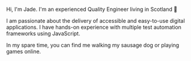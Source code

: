 Hi, I'm Jade. I'm an experienced Quality Engineer living in Scotland 👋

I am passionate about the delivery of accessible and easy-to-use digital applications. I have hands-on experience with multiple test automation frameworks using JavaScript.

In my spare time, you can find me walking my sausage dog or playing games online.
